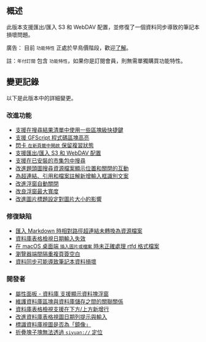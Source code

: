 ## 概述

此版本支援匯出/匯入 S3 和 WebDAV 配置，並修復了一個資料同步導致的筆記本損壞問題。

廣告： 目前 `功能特性` 正處於早鳥價階段，歡迎[了解](https://b3log.org/siyuan/pricing.html)。

註：`年付訂閱` 包含 `功能特性`，如果你是訂閱會員，則無需單獨購買功能特性。

## 變更記錄

以下是此版本中的詳細變更。

### 改進功能

* [支援在搜尋結果清單中使用一些區塊級快捷鍵](https://github.com/siyuan-note/siyuan/issues/9548)
* [支援 GFScript 程式碼區塊高亮](https://github.com/siyuan-note/siyuan/issues/9558)
* [閃卡 `在新頁籤中開啟` 保留複習狀態](https://github.com/siyuan-note/siyuan/issues/9561)
* [支援匯出/匯入 S3 和 WebDAV 配置](https://github.com/siyuan-note/siyuan/issues/9566)
* [支援在已安裝的市集包中搜尋](https://github.com/siyuan-note/siyuan/issues/9577)
* [改進題頭圖搜尋資源檔案顯示位置和關閉的互動](https://github.com/siyuan-note/siyuan/issues/9579)
* [為超連結、引用和檔案註解新增輸入框識別文案](https://github.com/siyuan-note/siyuan/issues/9583)
* [改進浮窗自動關閉](https://github.com/siyuan-note/siyuan/issues/9584)
* [改良浮窗最大寬度](https://github.com/siyuan-note/siyuan/issues/9587)
* [改進圖片標題設定對圖片大小的影響](https://github.com/siyuan-note/siyuan/issues/9596)

### 修復缺陷

* [匯入 Markdown 時相對路徑超連結未轉換為資源檔案](https://github.com/siyuan-note/siyuan/issues/9563)
* [資料庫表格檢視日期輸入失效](https://github.com/siyuan-note/siyuan/issues/9573)
* [在 macOS 桌面端 `插入圖片或檔案` 時未正確處理 rtfd 格式檔案](https://github.com/siyuan-note/siyuan/issues/9585)
* [瀏覽器端間隔重複頁簽空白](https://github.com/siyuan-note/siyuan/issues/9589)
* [資料同步可能導致筆記本資料損壞](https://github.com/siyuan-note/siyuan/issues/9594)

### 開發者

* [屬性面板 - 資料庫 支援顯示資料塊浮窗](https://github.com/siyuan-note/siyuan/issues/9285)
* [維護資料庫區塊與資料庫儲存之間的關聯關係](https://github.com/siyuan-note/siyuan/issues/9496)
* [資料庫表格檢視支援在下方/上方新增行](https://github.com/siyuan-note/siyuan/issues/9560)
* [改進資料庫表格視圖日期列提示與輸入](https://github.com/siyuan-note/siyuan/issues/9570)
* [標識資料庫視圖是否為「鏡像」](https://github.com/siyuan-note/siyuan/issues/9578)
* [折疊塊子塊無法透過 `siyuan://` 定位](https://github.com/siyuan-note/siyuan/issues/9580)